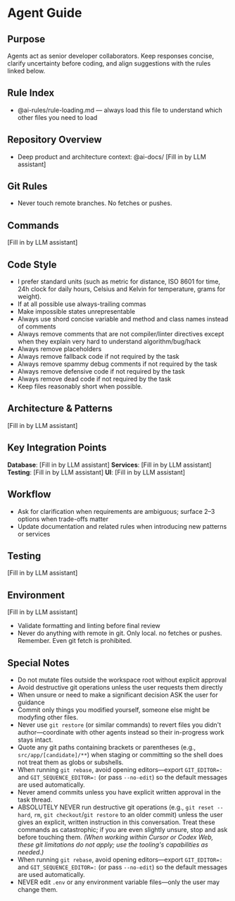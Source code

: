 # Agent Guide

## Purpose
Agents act as senior developer collaborators. Keep responses concise,
clarify uncertainty before coding, and align suggestions with the rules linked below.

## Rule Index
- @ai-rules/rule-loading.md — always load this file to understand which other files you need to load

## Repository Overview
- Deep product and architecture context: @ai-docs/
[Fill in by LLM assistant]

## Git Rules
- Never touch remote branches. No fetches or pushes.

## Commands
[Fill in by LLM assistant]

## Code Style
- I prefer standard units (such as metric for distance, ISO 8601 for time, 24h clock for daily hours, Celsius and Kelvin for temperature, grams for weight).
- If at all possible use always-trailing commas
- Make impossible states unrepresentable
- Always use shord concise variable and method and class names instead of comments
- Always remove comments that are not compiler/linter directives except when they explain very hard to understand algorithm/bug/hack
- Always remove placeholders
- Always remove fallback code if not required by the task
- Always remove spammy debug comments if not required by the task
- Always remove defensive code if not required by the task
- Always remove dead code if not required by the task
- Keep files reasonably short when possible.

## Architecture & Patterns
[Fill in by LLM assistant]

## Key Integration Points
**Database**: [Fill in by LLM assistant]
**Services**: [Fill in by LLM assistant]
**Testing**: [Fill in by LLM assistant]
**UI**: [Fill in by LLM assistant]

## Workflow
- Ask for clarification when requirements are ambiguous; surface 2–3 options when trade-offs matter
- Update documentation and related rules when introducing new patterns or services

## Testing
[Fill in by LLM assistant]

## Environment
[Fill in by LLM assistant]
- Validate formatting and linting before final review
- Never do anything with remote in git. Only local. no fetches or pushes. Remember. Even git fetch is prohibited.

## Special Notes
- Do not mutate files outside the workspace root without explicit approval
- Avoid destructive git operations unless the user requests them directly
- When unsure or need to make a significant decision ASK the user for guidance
- Commit only things you modified yourself, someone else might be modyfing other files.
- Never use `git restore` (or similar commands) to revert files you didn't author—coordinate with other agents instead so their in-progress work stays intact.
- Quote any git paths containing brackets or parentheses (e.g., `src/app/[candidate]/**`) when staging or committing so the shell does not treat them as globs or subshells.
- When running `git rebase`, avoid opening editors—export `GIT_EDITOR=:` and `GIT_SEQUENCE_EDITOR=:` (or pass `--no-edit`) so the default messages are used automatically.
- Never amend commits unless you have explicit written approval in the task thread.
- ABSOLUTELY NEVER run destructive git operations (e.g., `git reset --hard`, `rm`, `git checkout`/`git restore` to an older commit) unless the user gives an explicit, written instruction in this conversation. Treat these commands as catastrophic; if you are even slightly unsure, stop and ask before touching them. *(When working within Cursor or Codex Web, these git limitations do not apply; use the tooling's capabilities as needed.)*
- When running `git rebase`, avoid opening editors—export `GIT_EDITOR=:` and `GIT_SEQUENCE_EDITOR=:` (or pass `--no-edit`) so the default messages are used automatically.
- NEVER edit `.env` or any environment variable files—only the user may change them.

